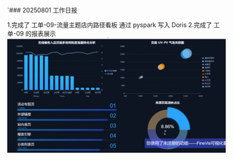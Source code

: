 `### 20250801 工作日报

1.完成了 工单-09-流量主题店内路径看板 通过 pyspark 写入 Doris
2.完成了 工单-09 的报表展示 
![img.png](img/imgs11/img.png)
